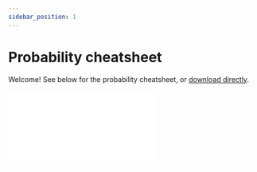 ```yaml
---
sidebar_position: 1
---
```


# Probability cheatsheet

Welcome! See below for the probability cheatsheet, or [download directly](https://github.com/chg-training/chg-training-resources/blob/main/docs/statistical_modelling/images/probability_cheatsheet.pdf).

![img](./images/probability_cheatsheet.pdf)

